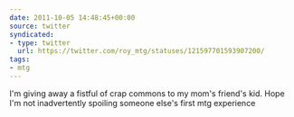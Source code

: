 ```yaml
---
date: 2011-10-05 14:48:45+00:00
source: twitter
syndicated:
- type: twitter
  url: https://twitter.com/roy_mtg/statuses/121597701593907200/
tags:
- mtg
---
```


I'm giving away a fistful of crap commons to my mom's friend's kid. Hope I'm not inadvertently spoiling someone else's first mtg experience